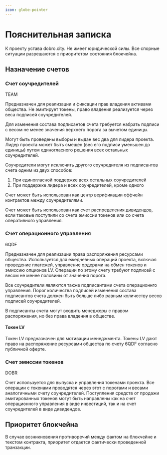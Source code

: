 ```yaml
---
icon: globe-pointer
---
```


# Пояснительная записка

К проекту устава dobro.city. Не имеет юридической силы. 
Все спорные ситуации разрешаются с приоритетом состояния блокчейна.  

## Назначение счетов

### Счет соучредителей

TEAM

Предназначен для реализации и фиксации прав владения активами общества. Не эмитирует токены, право владения реализуется через веса подписей соучредителей. 

Для изменения состава подписантов счета требуется набрать подписи с весом не менее значения верхнего порога за вычетом единицы. 

Могут быть проведены выборы и выдан вес два для лидера проекта. 
Лидер проекта может быть смещен (вес его подписи уменьшен до единицы) путем единогласного решения всех остальных соучредителей.

Соучредители могут исключить другого соучредителя из подписантов счета одним из двух способов:
1. При единогласной поддержке всех остальных соучредителей
2. При поддержке лидера и всех соучредителей, кроме одного

Счет может быть использован как центр верификации оффчейн контрактов между соучредителями. 

Счет может быть использован как счет распределения дивидендов, если таковые поступили со счета эмиссии токенов или со счета оперативного управления. 

### Счет операционного управления

6QDF

Предназначен для реализации права распоряжения ресурсами общества. Используется для ежедневных операций проекта, включая проведение платежей, управление ордерами на обмен токенов и эмиссию опционов LV. Операции по этому счету требуют подписей с весом не менее половины от значения порога. 

Все соучредители являются также подписантами счета операционнго управления. Порог количества подписей изменения состава подписантов счета должен быть больше либо равным количеству весов подписей соучредителей. 

В подписанты счета могут входить менеджеры с правом распоряжения, но без права владения в обществе. 

#### Токен LV

Токен LV предназначен для мотивации менеджмента. Токены LV дают право на распоряжение ресурсами общества по счету 6QDF согласно публичной оферте. 

### Счет эмиссии токенов

DOBR

Счет используется для выпуска и управления токенами проекта. Все операции с токенами проводятся через этот с порогами и весами аналогичными счету соучредителей. Поступления средств от продажи эмитированных токенов могут быть направлены как на счет операционного управления в виде инвестиций, так и на счет соучредителей в виде дивидендов.  

## Приоритет блокчейна

В случае возникновения противоречий между фактом на блокчейне и текстом контракта, приоритет отдается фактически проведенной транзакции.